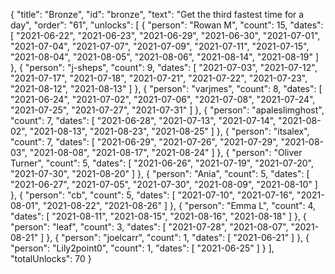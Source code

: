 {
  "title": "Bronze",
  "id": "bronze",
  "text": "Get the third fastest time for a day",
  "order": "61",
  "unlocks": [
    {
      "person": "Rowan M",
      "count": 15,
      "dates": [
        "2021-06-22",
        "2021-06-23",
        "2021-06-29",
        "2021-06-30",
        "2021-07-01",
        "2021-07-04",
        "2021-07-07",
        "2021-07-09",
        "2021-07-11",
        "2021-07-15",
        "2021-08-04",
        "2021-08-05",
        "2021-08-06",
        "2021-08-14",
        "2021-08-19"
      ]
    },
    {
      "person": "j-sheps",
      "count": 9,
      "dates": [
        "2021-07-03",
        "2021-07-12",
        "2021-07-17",
        "2021-07-18",
        "2021-07-21",
        "2021-07-22",
        "2021-07-23",
        "2021-08-12",
        "2021-08-13"
      ]
    },
    {
      "person": "varjmes",
      "count": 8,
      "dates": [
        "2021-06-24",
        "2021-07-02",
        "2021-07-06",
        "2021-07-08",
        "2021-07-24",
        "2021-07-25",
        "2021-07-27",
        "2021-07-31"
      ]
    },
    {
      "person": "apaleslimghost",
      "count": 7,
      "dates": [
        "2021-06-28",
        "2021-07-13",
        "2021-07-14",
        "2021-08-02",
        "2021-08-13",
        "2021-08-23",
        "2021-08-25"
      ]
    },
    {
      "person": "itsalex",
      "count": 7,
      "dates": [
        "2021-06-29",
        "2021-07-26",
        "2021-07-29",
        "2021-08-03",
        "2021-08-08",
        "2021-08-17",
        "2021-08-24"
      ]
    },
    {
      "person": "Oliver Turner",
      "count": 5,
      "dates": [
        "2021-06-26",
        "2021-07-19",
        "2021-07-20",
        "2021-07-30",
        "2021-08-20"
      ]
    },
    {
      "person": "Ania",
      "count": 5,
      "dates": [
        "2021-06-27",
        "2021-07-05",
        "2021-07-30",
        "2021-08-09",
        "2021-08-10"
      ]
    },
    {
      "person": "cb",
      "count": 5,
      "dates": [
        "2021-07-10",
        "2021-07-16",
        "2021-08-01",
        "2021-08-22",
        "2021-08-26"
      ]
    },
    {
      "person": "Emma L",
      "count": 4,
      "dates": [
        "2021-08-11",
        "2021-08-15",
        "2021-08-16",
        "2021-08-18"
      ]
    },
    {
      "person": "leaf",
      "count": 3,
      "dates": [
        "2021-07-28",
        "2021-08-07",
        "2021-08-21"
      ]
    },
    {
      "person": "joelcarr",
      "count": 1,
      "dates": [
        "2021-06-21"
      ]
    },
    {
      "person": "Lily2point0",
      "count": 1,
      "dates": [
        "2021-06-25"
      ]
    }
  ],
  "totalUnlocks": 70
}